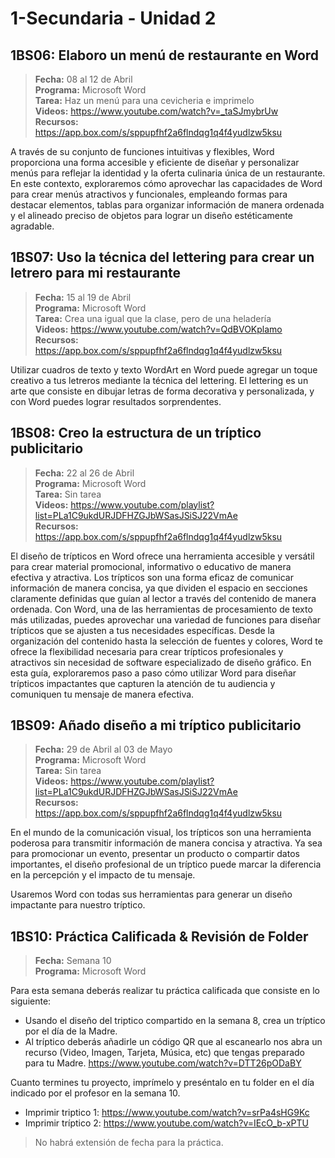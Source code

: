 # 1-Secundaria - Unidad 2

## 1BS06: Elaboro un menú de restaurante en Word

> <i class="bi bi-calendar"></i> **Fecha:** 08 al 12 de Abril<br><i class="bi bi-laptop"></i> **Programa:** Microsoft Word <br><i class="bi bi-clipboard-check"></i> **Tarea:** Haz un menú para una cevicheria e imprimelo <br><i class="bi bi-youtube txt-red"></i> **Videos:** https://www.youtube.com/watch?v=_taSJmybrUw<br><i class="bi bi-files"></i> **Recursos:** https://app.box.com/s/sppupfhf2a6flndqg1q4f4yudlzw5ksu

 A través de su conjunto de funciones intuitivas y flexibles, Word proporciona una forma accesible y eficiente de diseñar y personalizar menús para reflejar la identidad y la oferta culinaria única de un restaurante. En este contexto, exploraremos cómo aprovechar las capacidades de Word para crear menús atractivos y funcionales, empleando formas para destacar elementos, tablas para organizar información de manera ordenada y el alineado preciso de objetos para lograr un diseño estéticamente agradable.

 ## 1BS07: Uso la técnica del lettering para crear un letrero para mi restaurante

 > <i class="bi bi-calendar"></i> **Fecha:** 15 al 19 de Abril<br><i class="bi bi-laptop"></i> **Programa:** Microsoft Word <br><i class="bi bi-clipboard-check"></i> **Tarea:** Crea una igual que la clase, pero de una heladería <br><i class="bi bi-youtube txt-red"></i> **Videos:** https://www.youtube.com/watch?v=QdBVOKplamo<br><i class="bi bi-files"></i> **Recursos:** https://app.box.com/s/sppupfhf2a6flndqg1q4f4yudlzw5ksu

Utilizar cuadros de texto y texto WordArt en Word puede agregar un toque creativo a tus letreros mediante la técnica del lettering. El lettering es un arte que consiste en dibujar letras de forma decorativa y personalizada, y con Word puedes lograr resultados sorprendentes. 

 ## 1BS08: Creo la estructura de un tríptico publicitario

  > <i class="bi bi-calendar"></i> **Fecha:** 22 al 26 de Abril<br><i class="bi bi-laptop"></i> **Programa:** Microsoft Word <br><i class="bi bi-clipboard-check"></i> **Tarea:** Sin tarea <br><i class="bi bi-youtube txt-red"></i> **Videos:** https://www.youtube.com/playlist?list=PLa1C9ukdURJDFHZGJbWSasJSiSJ22VmAe<br><i class="bi bi-files"></i> **Recursos:** https://app.box.com/s/sppupfhf2a6flndqg1q4f4yudlzw5ksu

El diseño de trípticos en Word ofrece una herramienta accesible y versátil para crear material promocional, informativo o educativo de manera efectiva y atractiva. Los trípticos son una forma eficaz de comunicar información de manera concisa, ya que dividen el espacio en secciones claramente definidas que guían al lector a través del contenido de manera ordenada. Con Word, una de las herramientas de procesamiento de texto más utilizadas, puedes aprovechar una variedad de funciones para diseñar trípticos que se ajusten a tus necesidades específicas. Desde la organización del contenido hasta la selección de fuentes y colores, Word te ofrece la flexibilidad necesaria para crear trípticos profesionales y atractivos sin necesidad de software especializado de diseño gráfico. En esta guía, exploraremos paso a paso cómo utilizar Word para diseñar trípticos impactantes que capturen la atención de tu audiencia y comuniquen tu mensaje de manera efectiva.

  ## 1BS09: Añado diseño a mi tríptico publicitario

  > <i class="bi bi-calendar"></i> **Fecha:** 29 de Abril al 03 de Mayo<br><i class="bi bi-laptop"></i> **Programa:** Microsoft Word <br><i class="bi bi-clipboard-check"></i> **Tarea:** Sin tarea <br><i class="bi bi-youtube txt-red"></i> **Videos:** https://www.youtube.com/playlist?list=PLa1C9ukdURJDFHZGJbWSasJSiSJ22VmAe<br><i class="bi bi-files"></i> **Recursos:** https://app.box.com/s/sppupfhf2a6flndqg1q4f4yudlzw5ksu

  En el mundo de la comunicación visual, los trípticos son una herramienta poderosa para transmitir información de manera concisa y atractiva. Ya sea para promocionar un evento, presentar un producto o compartir datos importantes, el diseño profesional de un tríptico puede marcar la diferencia en la percepción y el impacto de tu mensaje.


  Usaremos Word con todas sus herramientas para generar un diseño impactante para nuestro tríptico.



## 1BS10: Práctica Calificada & Revisión de Folder

> <i class="bi bi-calendar"></i> **Fecha:** Semana 10<br><i class="bi bi-laptop"></i> **Programa:** Microsoft Word

Para esta semana deberás realizar tu práctica calificada que consiste en lo siguiente:

- Usando el diseño del triptico compartido en la semana 8, crea un tríptico por el día de la Madre.
- Al tríptico deberás añadirle un código QR que al escanearlo nos abra un recurso (Video, Imagen, Tarjeta, Música, etc) que tengas preparado para tu Madre. https://www.youtube.com/watch?v=DTT26pODaBY

Cuanto termines tu proyecto, imprímelo y preséntalo en tu folder en el día indicado por el profesor en la semana 10.

- Imprimir triptico 1: https://www.youtube.com/watch?v=srPa4sHG9Kc
- Imprimir tríptico 2: https://www.youtube.com/watch?v=IEcO_b-xPTU

> No habrá extensión de fecha para la práctica.
